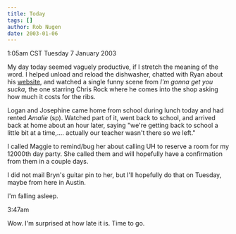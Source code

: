 ```yaml
---
title: Today
tags: []
author: Rob Nugen
date: 2003-01-06
---
```


<p class=date>1:05am CST Tuesday 7 January 2003</p>

<p>My day today seemed vaguely productive, if I stretch the meaning of
the word.  I helped unload and reload the dishwasher, chatted with
Ryan about his <a
href="https://boyinthemachine.tripod.com">website</a>, and watched a
single funny scene from <em>I'm gonna get you sucka</em>, the one
starring Chris Rock where he comes into the shop asking how much it
costs for the ribs.</p>

<p>Logan and Josephine came home from school during lunch today and
had rented <em>Amalie</em> (sp).  Watched part of it, went back to
school, and arrived back at home about an hour later, saying "we're
getting back to school a little bit at a time,.... actually our
teacher wasn't there so we left."</p>

<p>I called Maggie to remind/bug her about calling UH to reserve a
room for my 12000th day party.  She called them and will hopefully
have a confirmation from them in a couple days.</p>

<p>I did not mail Bryn's guitar pin to her, but I'll hopefully do that
on Tuesday, maybe from here in Austin.</p>

<p>I'm falling asleep.</p>

<p class=date>3:47am</p>

<p>Wow.  I'm surprised at how late it is.  Time to go.</p>
